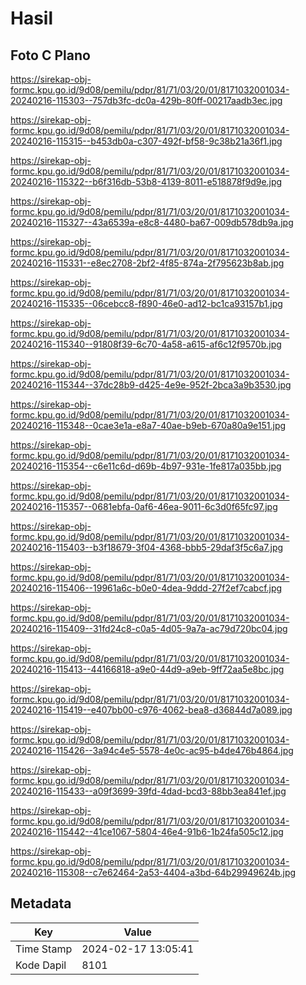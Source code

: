 # Hasil

## Foto C Plano

https://sirekap-obj-formc.kpu.go.id/9d08/pemilu/pdpr/81/71/03/20/01/8171032001034-20240216-115303--757db3fc-dc0a-429b-80ff-00217aadb3ec.jpg

https://sirekap-obj-formc.kpu.go.id/9d08/pemilu/pdpr/81/71/03/20/01/8171032001034-20240216-115315--b453db0a-c307-492f-bf58-9c38b21a36f1.jpg

https://sirekap-obj-formc.kpu.go.id/9d08/pemilu/pdpr/81/71/03/20/01/8171032001034-20240216-115322--b6f316db-53b8-4139-8011-e518878f9d9e.jpg

https://sirekap-obj-formc.kpu.go.id/9d08/pemilu/pdpr/81/71/03/20/01/8171032001034-20240216-115327--43a6539a-e8c8-4480-ba67-009db578db9a.jpg

https://sirekap-obj-formc.kpu.go.id/9d08/pemilu/pdpr/81/71/03/20/01/8171032001034-20240216-115331--e8ec2708-2bf2-4f85-874a-2f795623b8ab.jpg

https://sirekap-obj-formc.kpu.go.id/9d08/pemilu/pdpr/81/71/03/20/01/8171032001034-20240216-115335--06cebcc8-f890-46e0-ad12-bc1ca93157b1.jpg

https://sirekap-obj-formc.kpu.go.id/9d08/pemilu/pdpr/81/71/03/20/01/8171032001034-20240216-115340--91808f39-6c70-4a58-a615-af6c12f9570b.jpg

https://sirekap-obj-formc.kpu.go.id/9d08/pemilu/pdpr/81/71/03/20/01/8171032001034-20240216-115344--37dc28b9-d425-4e9e-952f-2bca3a9b3530.jpg

https://sirekap-obj-formc.kpu.go.id/9d08/pemilu/pdpr/81/71/03/20/01/8171032001034-20240216-115348--0cae3e1a-e8a7-40ae-b9eb-670a80a9e151.jpg

https://sirekap-obj-formc.kpu.go.id/9d08/pemilu/pdpr/81/71/03/20/01/8171032001034-20240216-115354--c6e11c6d-d69b-4b97-931e-1fe817a035bb.jpg

https://sirekap-obj-formc.kpu.go.id/9d08/pemilu/pdpr/81/71/03/20/01/8171032001034-20240216-115357--0681ebfa-0af6-46ea-9011-6c3d0f65fc97.jpg

https://sirekap-obj-formc.kpu.go.id/9d08/pemilu/pdpr/81/71/03/20/01/8171032001034-20240216-115403--b3f18679-3f04-4368-bbb5-29daf3f5c6a7.jpg

https://sirekap-obj-formc.kpu.go.id/9d08/pemilu/pdpr/81/71/03/20/01/8171032001034-20240216-115406--19961a6c-b0e0-4dea-9ddd-27f2ef7cabcf.jpg

https://sirekap-obj-formc.kpu.go.id/9d08/pemilu/pdpr/81/71/03/20/01/8171032001034-20240216-115409--31fd24c8-c0a5-4d05-9a7a-ac79d720bc04.jpg

https://sirekap-obj-formc.kpu.go.id/9d08/pemilu/pdpr/81/71/03/20/01/8171032001034-20240216-115413--44166818-a9e0-44d9-a9eb-9ff72aa5e8bc.jpg

https://sirekap-obj-formc.kpu.go.id/9d08/pemilu/pdpr/81/71/03/20/01/8171032001034-20240216-115419--e407bb00-c976-4062-bea8-d36844d7a089.jpg

https://sirekap-obj-formc.kpu.go.id/9d08/pemilu/pdpr/81/71/03/20/01/8171032001034-20240216-115426--3a94c4e5-5578-4e0c-ac95-b4de476b4864.jpg

https://sirekap-obj-formc.kpu.go.id/9d08/pemilu/pdpr/81/71/03/20/01/8171032001034-20240216-115433--a09f3699-39fd-4dad-bcd3-88bb3ea841ef.jpg

https://sirekap-obj-formc.kpu.go.id/9d08/pemilu/pdpr/81/71/03/20/01/8171032001034-20240216-115442--41ce1067-5804-46e4-91b6-1b24fa505c12.jpg

https://sirekap-obj-formc.kpu.go.id/9d08/pemilu/pdpr/81/71/03/20/01/8171032001034-20240216-115308--c7e62464-2a53-4404-a3bd-64b29949624b.jpg


## Metadata

| Key        | Value               |
| ---------- | ------------------- |
| Time Stamp | 2024-02-17 13:05:41 |
| Kode Dapil | 8101                |



